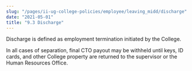 ```yaml
---
slug: "/pages/ii-ug-college-policies/employee/leaving_midd/discharge"
date: "2021-05-01"
title: "9.3 Discharge"
---
```


Discharge is defined as employment termination initiated by the College.

In all cases of separation, final CTO payout may be withheld until keys, ID cards, and other College property are returned to the supervisor or the Human Resources Office.